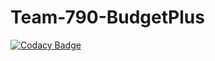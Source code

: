 # Team-790-BudgetPlus

[![Codacy Badge](https://api.codacy.com/project/badge/Grade/1f1129a311e4460ea189829294426dc4)](https://app.codacy.com/gh/BuildForSDGCohort2/Team-790-BudgetPlus?utm_source=github.com&utm_medium=referral&utm_content=BuildForSDGCohort2/Team-790-BudgetPlus&utm_campaign=Badge_Grade_Settings)
